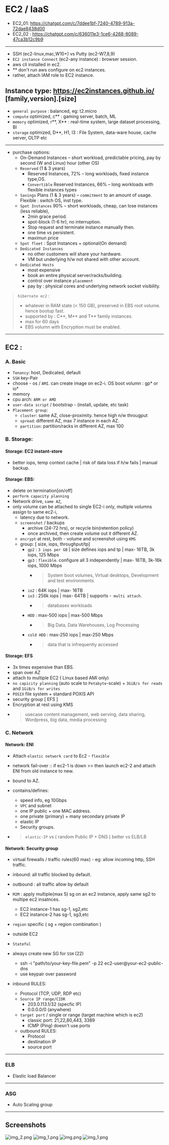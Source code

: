 # EC2 / IaaS
- EC2_01: https://chatgpt.com/c/7ddee1bf-7240-4789-913a-72dae8438d00
- EC2_02 : https://chatgpt.com/c/636011e3-1ce6-4268-8089-47ca3b12c9b9
--- 
- SSH (ec2-linux,mac,W10+) vs  Putty (ec2-W7,8,9) 
- `EC2 instance Connect` (ec2-any instance) : browser session.
- aws cli installed in ec2.
- ** don't run aws configure on ec2 instances.
- rather, attach IAM role to EC2 instance.

## Instance type: https://ec2instances.github.io/ [family,version].[size]
- `general purpose` : balanced, eg: t2.micro
- `compute` optimized, c** : gaming server, batch, ML
- `memory` optimized, r**, X** : real-time system, large dataset processing, BI
- `storage` optimized, D**, H1, I3 : File System, data-ware house, cache server, OLTP etc
---
- purchase options:
  - On-Demand Instances – short workload, predictable pricing, pay by second (W and Linux) hour (other OS)
  - `Reserved` (1 & 3 years)
    - Reserved Instances, 72% – long workloads, fixed instance type,OS.
    - `Convertible` Reserved Instances, 66% – long workloads with flexible instances types
  - `Savings` Plans (1 & 3 years) – `commitment` to an amount of usage. Flexible : switch OS, inst type.
  - `Spot Instances` 90% – short workloads, cheap, can lose instances (less reliable), 
    - 2min grace period.
    - spot-block  (1-6 hr), no interruption.
    - Stop request and terminate instance manually then.
    - one time vs persistent.
    - maximun price
  - `Spot fleet` : Spot Instances + optional(On demand)
  - `Dedicated Instances` 
    - no other customers will share your hardware. 
    - VM but underlying h/w not shared with other account.
  - `Dedicated Hosts`
    - most expensive 
    - book an entire physical server/racks/building. 
    - control over instance `placement`
    - pay by : physical cores and underlying network socket visibility.

> `hibernate ec2` : 
>   - whatever in RAM state (< 150 GB), preserved in EBS root volume. hence bootup fast. 
>   - supported by : C**, M** and T** family instances.
>   - max for 60 days
>   - EBS volumn with Encryption must be enabled.

---
## EC2 : 
### A. Basic
- `Tenancy`: host, Dedicated, default
- `SSH` key-Pair
- choose - os / `AMI`. can create image on ec2-i. OS boot volumn : gp* or io*
- memory 
- cpu arch: `ARM or AMD`
- `user-data script` / bootstrap  - (install, update, etc task)
- `Placement group`:
  - `cluster`: same AZ, close-proximity. hence high n/w througput
  - `spread`: different AZ, max 7 instance in each AZ.
  - `partition`: partition/racks in different AZ, max 100
  
### B. Storage:
#### Storage: EC2 instant-store 
- better iops, temp context cache | risk of data loss if h/w fails | manual backup.
#### Storage: EBS: 
- delete on termination[on/off]
- `perform capacity planning`
- Network drive, `same AZ`, 
- only volume can be attached to single EC2-i only, multiple volumns assign to same ec2-i,
  - latency due to network.
  - `screenshot` / backups
    - archive (24-72 hrs),  or recycle bin(retention policy)
    - once archived, then create volume out it different AZ. 
  - `encrypt` at rest, both - volume and screenshot using `KMS`
  - group: [ size, iops, throughput/tp]
    - `gp2` : `3 iops per GB` | size defines iops and tp | max- 16TB,    3k  iops, 125 Mbps 
    - `gp3` : `flexible`. configure all 3 independently |  max- 16TB, 3k-16k iops, 1000 Mbps
      - > System boot volumes, Virtual desktops, Development and test environments
    - `io2` : 64K iops | max- 16TB
    - `io3` : 256k iops | max- 64TB | supports -` multi attach`.
      - > databases workloads
    - `HDD` :  max-500 iops | max-500 Mbps
      - > Big Data, Data Warehouses, Log Processing
    - `cold HDD` : max-250 iops | max-250 Mbps
      - > data that is infrequently accessed
#### Storage: EFS
- 3x times expensive than EBS.
- span over AZ
- attach to multiple EC2 ( Linux based AMI only)   
- `no capicity planning` (auto scale to `Petabyte`-scale) + `3GiB/s for reads` and `1GiB/s for writes`
- `POSIX` file system + standard POXIS API
- security group [ EFS ]
- Encryption at rest using KMS
- > usecase content management, web serving, data sharing, Wordpress, big data, media processing

### C. Network
#### Network: ENI
  - Attach `elastic network card` to Ec2 - `flexible`
  - network fail-over :: if ec2-1 is down >> then launch ec2-2 and attach ENI from old instance to new.
  - bound to AZ.
 
  - contains/defines:
    - speed info, eg 10Gbps
    - `VPC` and subnet
    - one IP public + one MAC address.
    - one private (primary) + many secondary private IP
    - elastic IP
    - Security groups.
    
  - > `elastic-IP` vs  ( random Public IP + DNS ) better vs ELB/LB
    
#### Network: Security group 
  - virtual firewalls / traffic rules(60 max) - eg: allow incoming http, SSH traffic.
  - inbound: all traffic blocked by default.
  - outbound : all traffic allow by default

  - `M2M` : apply multiple(max 5) sg on an ec2 instance, apply same sg2 to multipe ec2 insatnces.
    - EC2 instance-1 has sg-1, sg2,etc
    - EC2 instance-2 has sg-1, sg3,etc
  - `region` specific ( sg + region combination )
  - outside EC2
  - `Stateful`
  - always create new SG for `SSH` (22) 
    - ssh -i "path/to/your-key-file.pem" -p 22 ec2-user@your-ec2-public-dns
    - use keypair over password
  - inbound RULES:
    - Protocol (TCP, UDP, RDP etc)
    - `Source IP range/CIDR`
      - 203.0.113.1/32 (specfic IP)
      - 0.0.0.0/0 (anywhere)
    - `target port` / single or range (target machine which is ec2)
      - classic port: 21,22,80,443, 3389
      - ICMP (Ping)  doesn't use ports
    - outbound RULES:
      - Protocol
      - destination IP
      - source port

---
### ELB
- Elastic load Balancer

---
### ASG
- Auto Scaling group

--- 
## Screenshots
![img_2.png](img/img_2.png)
![img_1.png](img/img_1.png)
![img.png](img/img_4.png)
![img_1.png](img/img_3.png)


  